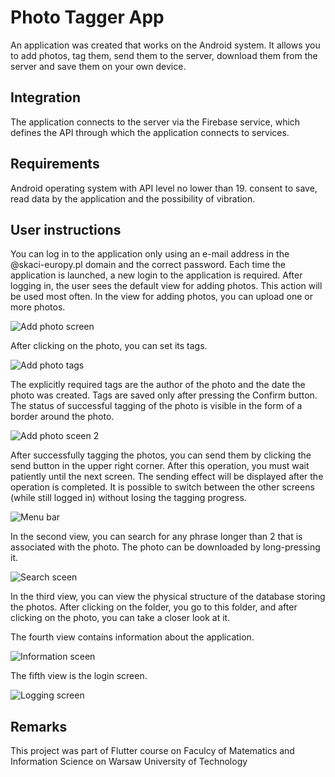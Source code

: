 # Photo Tagger App

An application was created that works on the Android system. It allows you to add photos, tag them, send them to the server, download them from the server and save them on your own device.

## Integration
The application connects to the server via the Firebase service, which defines the API through which the application connects to services.

## Requirements
Android operating system with API level no lower than 19. consent to save, read data by the application and the possibility of vibration.

## User instructions
You can log in to the application only using an e-mail address in the @skaci-europy.pl domain and the correct password. Each time the application is launched, a new login to the application is required. After logging in, the user sees the default view for adding photos. This action will be used most often.
In the view for adding photos, you can upload one or more photos. 

![Add photo screen](screens/screenshot-2.png)

After clicking on the photo, you can set its tags. 

![Add photo tags](screens/screenshot-3.png)

The explicitly required tags are the author of the photo and the date the photo was created. Tags are saved only after pressing the Confirm button. The status of successful tagging of the photo is visible in the form of a border around the photo. 

![Add photo sceen 2](screens/screenshot-4.png)

After successfully tagging the photos, you can send them by clicking the send button in the upper right corner. After this operation, you must wait patiently until the next screen. The sending effect will be displayed after the operation is completed. It is possible to switch between the other screens (while still logged in) without losing the tagging progress.

![Menu bar](screens/screenshot-7.png)

In the second view, you can search for any phrase longer than 2 that is associated with the photo. The photo can be downloaded by long-pressing it.

![Search sceen](screens/screenshot-5.png)

In the third view, you can view the physical structure of the database storing the photos. After clicking on the folder, you go to this folder, and after clicking on the photo, you can take a closer look at it.

The fourth view contains information about the application.

![Information sceen](screens/screenshot-6.png)

The fifth view is the login screen.

![Logging screen](screens/screenshot-1.png)

## Remarks

This project was part of Flutter course on Faculcy of Matematics and Information Science on Warsaw University of Technology